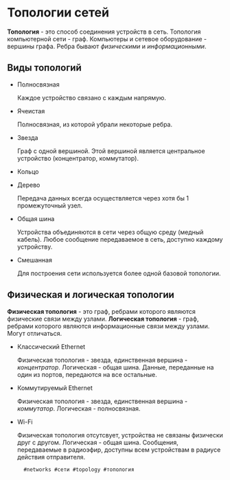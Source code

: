 # Топологии сетей

**Топология** - это способ соединения устройств в сеть. Топология компьютерной сети - граф. Компьютеры и сетевое оборудование - вершины графа. Ребра бывают *физическими* и *информационными*.

## Виды топологий

* Полносвязная

  Каждое устройство связано с каждым напрямую.

* Ячеистая

  Полносвязная, из которой убрали некоторые ребра.

* Звезда

  Граф с одной вершиной. Этой вершиной является центральное устройство (концентратор, коммутатор).

* Кольцо

* Дерево

  Передача данных всегда осуществляется через хотя бы 1 промежуточный узел.

* Общая шина

  Устройства объединяются в сети через общую среду (медный кабель). Любое сообщение передаваемое в сеть, доступно каждому устройству.

* Смешанная

  Для построения сети используется более одной базовой топологии.

## Физическая и логическая топологии

**Физическая топология** - это граф, ребрами которого являются физические связи между узлами. **Логическая топология** - граф, ребрами которого являются информационные связи между узлами. Могут отличаться. 

* Классический Ethernet

  Физическая топология - звезда, единственная вершина - *концентратор*. Логическая - общая шина. Данные, переданные на один из портов, передаются на все остальные.

* Коммутируемый Ethernet

  Физическая топология - звезда, единственная вершина - *коммутатор*. Логическая - полносвязная.

* Wi-Fi

  Физическая топология отсутсвует, устройства не связаны физически друг с другом. Логическая - общая шина. Сообщения, передаваемые в радиоэфир, доступны всем устройствам в радиусе действия отправителя.

        #networks #сети #topology #топология 
